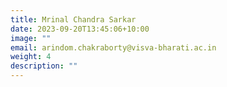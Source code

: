 ```yaml
---
title: Mrinal Chandra Sarkar
date: 2023-09-20T13:45:06+10:00
image: ""
email: arindom.chakraborty@visva-bharati.ac.in
weight: 4
description: ""
---
```

